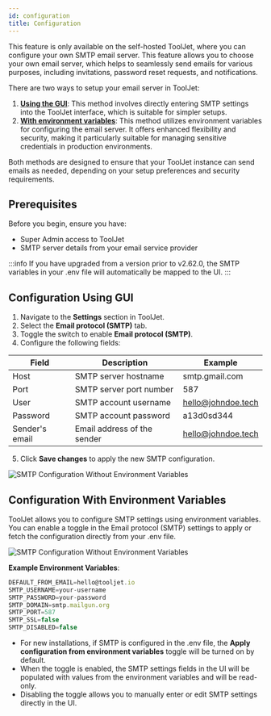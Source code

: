 ```yaml
---
id: configuration
title: Configuration
---
```


This feature is only available on the self-hosted ToolJet, where you can configure your own SMTP email server. This feature allows you to choose your own email server, which helps to seamlessly send emails for various purposes, including invitations, password reset requests, and notifications. 

There are two ways to setup your email server in ToolJet:
1. **[Using the GUI](#configuration-using-gui)**: This method involves directly entering SMTP settings into the ToolJet interface, which is suitable for simpler setups.
2. **[With environment variables](#configuration-with-environment-variables)**: This method utilizes environment variables for configuring the email server. It offers enhanced flexibility and security, making it particularly suitable for managing sensitive credentials in production environments.

Both methods are designed to ensure that your ToolJet instance can send emails as needed, depending on your setup preferences and security requirements.

<div style={{paddingTop:'24px'}}>

## Prerequisites

Before you begin, ensure you have:
- Super Admin access to ToolJet
- SMTP server details from your email service provider

</div>

:::info
If you have upgraded from a version prior to v2.62.0, the SMTP variables in your .env file will automatically be mapped to the UI.
:::

<div style={{paddingTop:'24px'}}>

## Configuration Using GUI

1. Navigate to the **Settings** section in ToolJet.
2. Select the **Email protocol (SMTP)** tab.
3. Toggle the switch to enable **Email protocol (SMTP)**.
4. Configure the following fields:

| Field         | Description              | Example                           |
|---------------|--------------------------|-----------------------------------|
| Host          | SMTP server hostname     | smtp.gmail.com                    |
| Port          | SMTP server port number  | 587                               |
| User          | SMTP account username    | hello@johndoe.tech                |
| Password      | SMTP account password    | a13d0sd344                        |
| Sender's email| Email address of the sender | hello@johndoe.tech             |

5. Click **Save changes** to apply the new SMTP configuration.

<img className="screenshot-full" src="/img/enterprise/smtp/configuration-v2.png" alt="SMTP     Configuration Without Environment Variables" />

</div>

<div style={{paddingTop:'24px'}}>

## Configuration With Environment Variables

ToolJet allows you to configure SMTP settings using environment variables. You can enable a toggle in the Email protocol (SMTP) settings to apply or fetch the configuration directly from your .env file.

<img className="screenshot-full" src="/img/enterprise/smtp/configuration-v2-env.png" alt="SMTP Configuration Without Environment Variables" />

**Example Environment Variables**:<br/>

```javascript
DEFAULT_FROM_EMAIL=hello@tooljet.io
SMTP_USERNAME=your-username
SMTP_PASSWORD=your-password
SMTP_DOMAIN=smtp.mailgun.org 
SMTP_PORT=587
SMTP_SSL=false
SMTP_DISABLED=false
```

- For new installations, if SMTP is configured in the .env file, the **Apply configuration from environment variables** toggle will be turned on by default.
- When the toggle is enabled, the SMTP settings fields in the UI will be populated with values from the environment variables and will be read-only.
- Disabling the toggle allows you to manually enter or edit SMTP settings directly in the UI.

</div>
